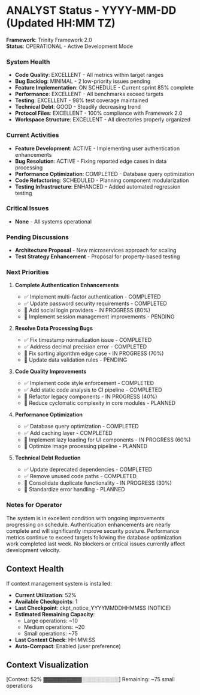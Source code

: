# ANALYST Status - YYYY-MM-DD (Updated HH:MM TZ)

**Framework**: Trinity Framework 2.0  
**Status**: OPERATIONAL - Active Development Mode

### System Health
- **Code Quality**: EXCELLENT - All metrics within target ranges
- **Bug Backlog**: MINIMAL - 2 low-priority issues pending
- **Feature Implementation**: ON SCHEDULE - Current sprint 85% complete
- **Performance**: EXCELLENT - All benchmarks exceed targets
- **Testing**: EXCELLENT - 98% test coverage maintained
- **Technical Debt**: GOOD - Steadily decreasing trend
- **Protocol Files**: EXCELLENT - 100% compliance with Framework 2.0
- **Workspace Structure**: EXCELLENT - All directories properly organized

### Current Activities
- **Feature Development**: ACTIVE - Implementing user authentication enhancements
- **Bug Resolution**: ACTIVE - Fixing reported edge cases in data processing
- **Performance Optimization**: COMPLETED - Database query optimization
- **Code Refactoring**: SCHEDULED - Planning component modularization
- **Testing Infrastructure**: ENHANCED - Added automated regression testing

### Critical Issues
- **None** - All systems operational

### Pending Discussions
- **Architecture Proposal** - New microservices approach for scaling
- **Test Strategy Enhancement** - Proposal for property-based testing

### Next Priorities
1. **Complete Authentication Enhancements**
   - ✅ Implement multi-factor authentication - COMPLETED
   - ✅ Update password security requirements - COMPLETED
   - 🔄 Add social login providers - IN PROGRESS (80%)
   - 🔄 Implement session management improvements - PENDING

2. **Resolve Data Processing Bugs**
   - ✅ Fix timestamp normalization issue - COMPLETED
   - ✅ Address decimal precision error - COMPLETED
   - 🔄 Fix sorting algorithm edge case - IN PROGRESS (70%)
   - 🔄 Update data validation rules - PENDING

3. **Code Quality Improvements**
   - ✅ Implement code style enforcement - COMPLETED
   - ✅ Add static code analysis to CI pipeline - COMPLETED
   - 🔄 Refactor legacy components - IN PROGRESS (40%)
   - 🔄 Reduce cyclomatic complexity in core modules - PLANNED

4. **Performance Optimization**
   - ✅ Database query optimization - COMPLETED
   - ✅ Add caching layer - COMPLETED
   - 🔄 Implement lazy loading for UI components - IN PROGRESS (60%)
   - 🔄 Optimize image processing pipeline - PLANNED

5. **Technical Debt Reduction**
   - ✅ Update deprecated dependencies - COMPLETED
   - ✅ Remove unused code paths - COMPLETED
   - 🔄 Consolidate duplicate functionality - IN PROGRESS (30%)
   - 🔄 Standardize error handling - PLANNED

### Notes for Operator
The system is in excellent condition with ongoing improvements progressing on schedule. Authentication enhancements are nearly complete and will significantly improve security posture. Performance metrics continue to exceed targets following the database optimization work completed last week. No blockers or critical issues currently affect development velocity.

## Context Health
If context management system is installed:

- **Current Utilization**: 52% 
- **Available Checkpoints**: 1
- **Last Checkpoint**: ckpt_notice_YYYYMMDDHHMMSS (NOTICE)
- **Estimated Remaining Capacity**: 
  - Large operations: ~10
  - Medium operations: ~20
  - Small operations: ~75
- **Last Context Check**: HH:MM:SS
- **Auto-Compact**: Enabled (user preference)

## Context Visualization
[Context: 52% ▓▓▓▓▓▓▓▓▓▓░░░░░░░░░░] Remaining: ~75 small operations